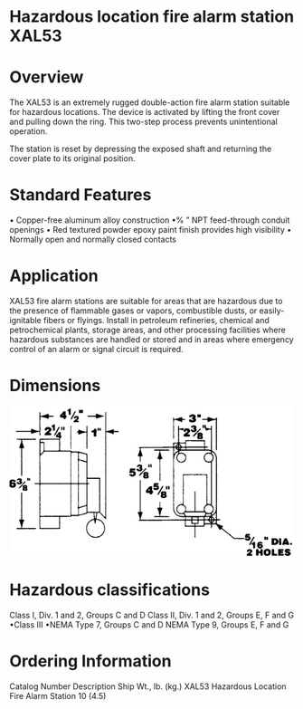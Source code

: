 # Hazardous location fire alarm station XAL53  

# Overview  

The XAL53 is an extremely rugged double-action fire alarm station suitable for hazardous locations. The device is activated by lifting the front cover and pulling down the ring. This two-step process prevents unintentional operation.  

The station is reset by depressing the exposed shaft and returning the cover plate to its original position.  

# Standard Features  

•	 Copper-free aluminum alloy construction •$\%$ ” NPT feed-through conduit openings •	 Red textured powder epoxy paint finish provides high visibility •	 Normally open and normally closed contacts  

# Application  

XAL53 fire alarm stations are suitable for areas that are hazardous due to the presence of flammable gases or vapors, combustible dusts, or easily-ignitable fibers or flyings. Install in petroleum refineries, chemical and petrochemical plants, storage areas, and other processing facilities where hazardous substances are handled or stored and in areas where emergency control of an alarm or signal circuit is required.  

# Dimensions  

![](images/2fa434787d46c63f46587f0e52160594b839b96ef7dc0400f9956c11dd475264.jpg)  

# Hazardous classifications  

Class I, Div. 1 and 2, Groups C and D Class II, Div. 1 and 2, Groups E, F and G •Class III •NEMA Type 7, Groups C and D NEMA Type 9, Groups E, F and G  

# Ordering Information  

Catalog  Number Description Ship  Wt., lb. (kg.) XAL53 Hazardous Location Fire Alarm Station 10 (4.5)  